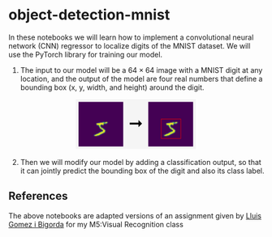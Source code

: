 # object-detection-mnist

In these notebooks we will learn how to implement a convolutional neural network (CNN) regressor to localize digits of the MNIST dataset. We will use the PyTorch library for training our model.

1. The input to our model will be a $64 \times 64$ image with a MNIST digit at any location, and the output of the model are four real numbers that define a bounding box (x, y, width, and height) around the digit.

<center><img src = "images/bbox_mnist.png" height="100"></center>


2. Then we will modify our model by adding a classification output, so that it can jointly predict the bounding box of the digit and also its class label.


## References

The above notebooks are adapted versions of an assignment given by 
[Lluis Gomez i Bigorda](http://lluisgomez.github.io/) for my M5:Visual Recognition class
